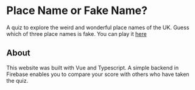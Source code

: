 # Place Name or Fake Name?

A quiz to explore the weird and wonderful place names of the UK. Guess which of three place names is fake. You can play it [here](https://placename-guesser.netlify.app/)

## About

This website was built with Vue and Typescript. A simple backend in Firebase enables you to compare your score with others who have taken the quiz.

